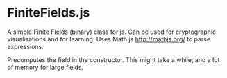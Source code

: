 # FiniteFields.js

A simple Finite Fields (binary) class for js. Can be used for cryptographic visualisations and for learning.
Uses Math.js http://mathjs.org/ to parse expressions.

Precomputes the field in the constructor. This might take a while, and a lot of memory for large fields. 